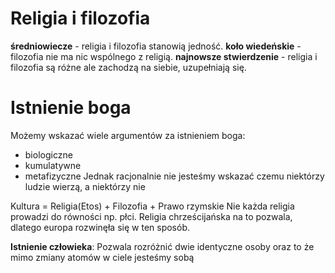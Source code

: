 # Religia i filozofia


**średniowiecze** - religia i filozofia stanowią jedność. 
**koło wiedeńskie** - filozofia nie ma nic wspólnego z religią.
**najnowsze stwierdzenie** - religia i filozofia są różne ale zachodzą na siebie, uzupełniają się.

# Istnienie boga
Możemy wskazać wiele argumentów za istnieniem boga:
- biologiczne
- kumulatywne
- metafizyczne
Jednak racjonalnie nie jesteśmy wskazać czemu niektórzy ludzie wierzą, a niektórzy nie

Kultura = Religia(Etos) + Filozofia + Prawo rzymskie
Nie każda religia prowadzi do równości np. płci. Religia chrześcijańska na to pozwala, dlatego europa rozwinęła się w ten sposób.

**Istnienie człowieka**:
Pozwala rozróżnić dwie identyczne osoby oraz to że mimo zmiany atomów w ciele jesteśmy sobą



